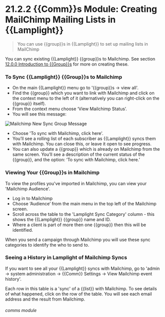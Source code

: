 # 21.2.2 {{Comm}}s Module: Creating MailChimp Mailing Lists in {{Lamplight}}

> You can use {{group}}s in {{Lamplight}} to set up mailing lists in MailChimp


You can sync existing {{Lamplight}} {{group}}s to Mailchimp. See section [12.0.0  Introduction to {{Group}}s](/help/index/p/12.0.0) for more on creating these. 

### To Sync {{Lamplight}} {{Group}}s to Mailchimp

- On the main {{Lamplight}} menu go to '{{group}}s -> view all'.
- Find the {{group}} which you want to link with Mailchimp and click on the context menu to the left of it (alternatively you can right-click on the {{group}} itself).
- From the context menu choose ‘View Mailchimp Status’.  
- You will see this message:

![Mailchimp New Sync Group Message](21.2.2a.png)

- Choose 'To sync with Mailchimp, click here'.
- You’ll see a rolling list of each subscriber as {{Lamplight}} syncs them with Mailchimp. You can close this, or leave it open to see progress.
- You can also update a {{group}} which is already on Mailchimp from the same screen. You’ll see a description of the current status of the {{group}}, and the option: ‘To sync with Mailchimp, click here.’


### Viewing Your {{Group}}s in Mailchimp  

To view the profiles you've imported in Mailchimp, you can view your 'Mailchimp Audience'.  

- Log in to Mailchimp
- Choose ‘Audience’ from the main menu in the top left of the Mailchimp screen.  
- Scroll across the table to the 'Lamplight Sync Category' column - this shows the {{Lamplight}} {{group}} name and ID.
- Where a client is part of more then one {{group}} then this will be identified.

When you send a campaign through Mailchimp you will use these sync categories to identify the who to send to.

### Seeing a History in Lamplight of Mailchimp Syncs  

If you want to see all your {{Lamplight}} syncs with Mailchimp, go to 'admin -> system administration -> {{Comm}} Settings -> View Mailchimp event history'.

Each row in this table is a 'sync' of a {{list}} with Mailchimp.  To see details of what happened, click on the row of the table.  You will see each email address and the result from Mailchimp.

###### comms module

